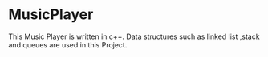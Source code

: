 # MusicPlayer
This Music Player is written in c++.  Data structures such as linked list ,stack and queues are used in this Project.
